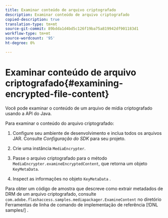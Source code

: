 ```yaml
---
title: Examinar conteúdo de arquivo criptografado
description: Examinar conteúdo de arquivo criptografado
copied-description: true
translation-type: tm+mt
source-git-commit: 89bdda1d4bd5c126f19ba75a819942df901183d1
workflow-type: tm+mt
source-wordcount: '95'
ht-degree: 0%

---
```



# Examinar conteúdo de arquivo criptografado{#examining-encrypted-file-content}

Você pode examinar o conteúdo de um arquivo de mídia criptografado usando a API do Java.

Para examinar o conteúdo do arquivo criptografado:

1. Configure seu ambiente de desenvolvimento e inclua todos os arquivos JAR. Consulte *Configuração do SDK* para seu projeto.
1. Crie uma instância `MediaEncrypter`.
1. Passe o arquivo criptografado para o método `MediaEncrypter.examineEncryptedContent`, que retorna um objeto `KeyMetaData`.

1. Inspect as informações no objeto `KeyMetaData` .

Para obter um código de amostra que descreve como extrair metadados de DRM de um arquivo criptografado, consulte `com.adobe.flashaccess.samples.mediapackager.ExamineContent` no diretório Ferramentas de linha de comando de implementação de referência [!DNL samples/] .
